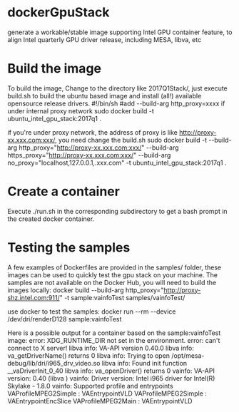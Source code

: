 # dockerGpuStack
generate a workable/stable image supporting Intel GPU container feature, to align Intel quarterly GPU driver release, including MESA, libva, etc

# Build the image
To build the image, Change to the directory like 2017Q1Stack/, just execute build.sh to build the ubuntu based image and install (all!) available opensource release drivers.
	#!/bin/sh
	#add --build-arg http_proxy=xxxx if under internal proxy network
	sudo docker build  -t ubuntu_intel_gpu_stack:2017q1 .

if you're under proxy network, the address of proxy is like http://proxy-xx.xxx.com:xxx/, you need change the build.sh
	sudo docker build -t --build-arg http_proxy="http://proxy-xx.xxx.com:xxx/" --build-arg https_proxy="http://proxy-xx.xxx.com:xxx/" --build-arg no_proxy="localhost,127.0.0.1,.xxx.com" -t ubuntu_intel_gpu_stack:2017q1 .

# Create a container 
Execute ./run.sh in the corresponding subdirectory to get a bash prompt in the created docker container.

# Testing the samples
A few examples of Dockerfiles are provided in the samples/ folder, these images can be used to quickly test the gpu stack on your machine. The samples are not available on the Docker Hub, you will need to build the images locally:
	docker build --build-arg http_proxy="http://proxy-shz.intel.com:911/" -t sample:vainfoTest samples/vainfoTest/

use docker to  test the samples:
	docker run --rm --device /dev/dri/renderD128 sample:vainfoTest

Here is a possible output for a container based on the sample:vainfoTest image:
	error: XDG_RUNTIME_DIR not set in the environment.
	error: can't connect to X server!
	libva info: VA-API version 0.40.0
	libva info: va_getDriverName() returns 0
	libva info: Trying to open /opt/mesa-debug/lib/dri/i965_drv_video.so
	libva info: Found init function __vaDriverInit_0_40
	libva info: va_openDriver() returns 0
	vainfo: VA-API version: 0.40 (libva )
	vainfo: Driver version: Intel i965 driver for Intel(R) Skylake - 1.8.0
	vainfo: Supported profile and entrypoints
      		VAProfileMPEG2Simple            : VAEntrypointVLD
      		VAProfileMPEG2Simple            : VAEntrypointEncSlice
      		VAProfileMPEG2Main              : VAEntrypointVLD


